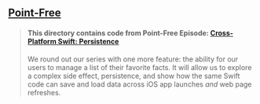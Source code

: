 ## [Point-Free](https://www.pointfree.co)

> #### This directory contains code from Point-Free Episode: [Cross-Platform Swift: Persistence](https://www.pointfree.co/episodes/ep296-cross-platform-swift-persistence)
>
> We round out our series with one more feature: the ability for our users to manage a list of their favorite facts. It will allow us to explore a complex side effect, persistence, and show how the same Swift code can save and load data across iOS app launches _and_ web page refreshes.
